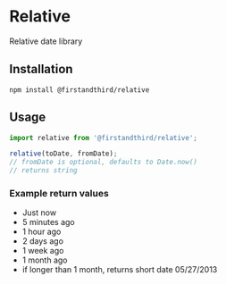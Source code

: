 # Relative

Relative date library

## Installation

`npm install @firstandthird/relative`

## Usage

```javascript
import relative from '@firstandthird/relative';

relative(toDate, fromDate);
// fromDate is optional, defaults to Date.now()
// returns string
```

### Example return values

- Just now
- 5 minutes ago
- 1 hour ago
- 2 days ago
- 1 week ago
- 1 month ago
- if longer than 1 month, returns short date 05/27/2013
